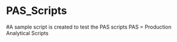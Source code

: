 # PAS_Scripts

#A sample script is created to test the PAS scripts
PAS = Production Analytical Scripts

